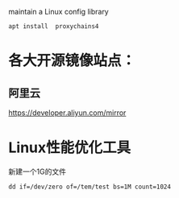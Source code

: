 maintain a  Linux  config library



```
apt install  proxychains4   

```




# 各大开源镜像站点：
##  阿里云
https://developer.aliyun.com/mirror     



#  Linux性能优化工具


新建一个1G的文件
```
dd if=/dev/zero of=/tem/test bs=1M count=1024 

```

